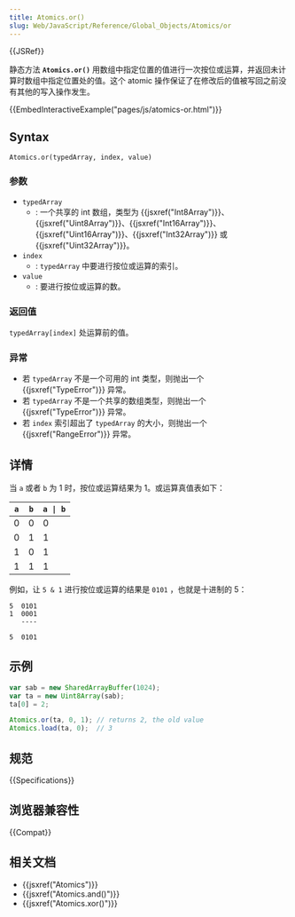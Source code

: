 ```yaml
---
title: Atomics.or()
slug: Web/JavaScript/Reference/Global_Objects/Atomics/or
---
```


{{JSRef}}

静态方法 **`Atomics.or()`** 用数组中指定位置的值进行一次按位或运算，并返回未计算时数组中指定位置处的值。这个 atomic 操作保证了在修改后的值被写回之前没有其他的写入操作发生。

{{EmbedInteractiveExample("pages/js/atomics-or.html")}}

## Syntax

```plain
Atomics.or(typedArray, index, value)
```

### 参数

- `typedArray`
  - : 一个共享的 int 数组，类型为 {{jsxref("Int8Array")}}、{{jsxref("Uint8Array")}}、{{jsxref("Int16Array")}}、{{jsxref("Uint16Array")}}、{{jsxref("Int32Array")}} 或 {{jsxref("Uint32Array")}}。
- `index`
  - : `typedArray` 中要进行按位或运算的索引。
- `value`
  - : 要进行按位或运算的数。

### 返回值

`typedArray[index]` 处运算前的值。

### 异常

- 若 `typedArray` 不是一个可用的 int 类型，则抛出一个 {{jsxref("TypeError")}} 异常。
- 若 `typedArray` 不是一个共享的数组类型，则抛出一个 {{jsxref("TypeError")}} 异常。
- 若 `index` 索引超出了 `typedArray` 的大小，则抛出一个 {{jsxref("RangeError")}} 异常。

## 详情

当 `a` 或者 `b` 为 1 时，按位或运算结果为 1。或运算真值表如下：

| `a` | `b` | `a \| b` |
| --- | --- | -------- |
| 0   | 0   | 0        |
| 0   | 1   | 1        |
| 1   | 0   | 1        |
| 1   | 1   | 1        |

例如，让 `5 & 1` 进行按位或运算的结果是 `0101` ，也就是十进制的 5：

```plain
5  0101
1  0001
   ----

5  0101
```

## 示例

```js
var sab = new SharedArrayBuffer(1024);
var ta = new Uint8Array(sab);
ta[0] = 2;

Atomics.or(ta, 0, 1); // returns 2, the old value
Atomics.load(ta, 0);  // 3
```

## 规范

{{Specifications}}

## 浏览器兼容性

{{Compat}}

## 相关文档

- {{jsxref("Atomics")}}
- {{jsxref("Atomics.and()")}}
- {{jsxref("Atomics.xor()")}}
